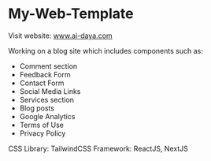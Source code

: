 # My-Web-Template
Visit website: www.ai-daya.com

Working on a blog site which includes components such as:
- Comment section
- Feedback Form
- Contact Form
- Social Media Links
- Services section
- Blog posts
- Google Analytics
- Terms of Use
- Privacy Policy

CSS Library: TailwindCSS
Framework: ReactJS, NextJS
